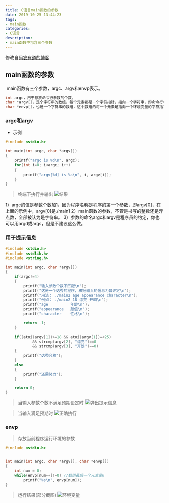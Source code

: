 ```yaml
---
title: C语言main函数的参数
date: 2019-10-25 13:44:23
tags:
- main函数
categories:
- C语言
description:
- main函数中包含三个参数
---
```


<!--more-->

修改自[码农有道的博客](https://blog.csdn.net/wucz122140729/article/details/98435291)

## main函数的参数
 main函数有三个参数，argc、argv和envp表示。
```C
int argc，用于存放命令行参数的个数。
char *argv[]，是个字符串的数组，每个元素都是一个字符指针，指向一个字符串，即命令行中的每一个参数。
char *envp[]，也是一个字符串的数组，这个数组的每一个元素是指向一个环境变量的字符指针。
```

### argc和argv

* 示例
```C
#include <stdio.h>

int main(int argc, char *argv[])
{
    printf("argc is %d\n", argc);
    for(int i=0; i<argc; i++)
    {
        printf("argv[%d] is %s\n", i, argv[i]);
    }
}
```

> 终端下执行并输出
![结果](m1.png)

1）argc的值是参数个数加1，因为程序名称是程序的第一个参数，即argv[0]，在上面的示例中，argv[0]是./main1
2）main函数的参数，不管是书写的整数还是浮点数，全部被认为是字符串。
3）参数的命名argc和argv是程序员的约定，你也可以用argd或args，但是不建议这么做。

### 用于提示信息
```C
#include <stdio.h>
#include <stdlib.h>
#include <string.h>

int main(int argc, char *argv[])
{
    if(argc!=4)
    {
        printf("输入参数个数不匹配\n");
        printf("这是一个选秀的程序，根据输入的信息为其评定\n");
        printf("用法： ./main2 age appearance character\n");
        printf("例如： ./main2 18 漂亮 开朗\n");
        printf("age          年龄\n");
        printf("appearance   颜值\n");
        printf("character    性格\n");

        return -1;
    }

    if((atoi(argv[1])>=18 && atoi(argv[1])=<25)
            && strcmp(argv[2], "漂亮")==0
            && strcmp(argv[3], "开朗")==0)
    {
        printf("选秀合格");
    }
    else
    {
        printf("还需努力");
    }

    return 0;
}

```

> 当输入参数个数不满足预期设定时
![弹出提示信息](m2.png)

> 当输入满足预期时
![正确执行](m3.png)


### envp
> 存放当前程序运行环境的参数 
```C
#include <stdio.h>


int main(int argc, char *argv[], char *envp[])
{
    int num = 0;
    while(envp[num++]!=0) //数组最后一个元素是0
        printf("%s\n", envp[num]);
}
```

> 运行结果(部分截图)
![环境变量](m4.png)
